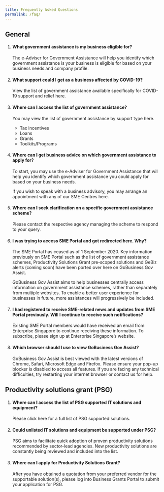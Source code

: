 ```yaml
---
title: Frequently Asked Questions
permalink: /faq/
---
```


## General

1.	#### What government assistance is my business eligible for?
    The e-Adviser for Government Assistance will help you identify which government assistance is your business is eligible for based on your business needs and company profile.
 
2.	#### What support could I get as a business affected by COVID-19?
    View the list of government assistance available specifically for COVID-19 support and relief here.
 
3.	#### Where can I access the list of government assistance?
    You may view the list of government assistance by support type here.

    * Tax Incentives
    * Loans
    * Grants
    * Toolkits/Programs
 
4.	#### Where can I get business advice on which government assistance to apply for?
    To start, you may use the e-Adviser for Government Assistance that will help you identify which government assistance you could apply for based on your business needs.

    If you wish to speak with a business advisory, you may arrange an appointment with any of our SME Centres here.
 
5.	#### Where can I seek clarification on a specific government assistance scheme?
    Please contact the respective agency managing the scheme to respond to your query.
 
6.	#### I was trying to access SME Portal and got redirected here. Why?
    The SME Portal has ceased as of 1 September 2020. Key information previously on SME Portal such as the list of government assistance schemes, Productivity Solutions Grant pre-scoped solutions and GeBiz alerts (coming soon) have been ported over here on GoBusiness Gov Assist.
 
    GoBusiness Gov Assist aims to help businesses centrally access information on government assistance schemes, rather than separately from multiple websites. To enable a better user experience for businesses in future, more assistances will progressively be included.
 
7.	#### I had registered to receive SME-related news and updates from SME Portal previously. Will I continue to receive such notifications?
    Existing SME Portal members would have received an email from Enterprise Singapore to continue receiving these information. To subscribe, please sign up at Enterprise Singapore’s website.
 
8.	#### Which browser should I use to view GoBusiness Gov Assist?
    GoBusiness Gov Assist is best viewed with the latest versions of Chrome, Safari, Microsoft Edge and Firefox. Please ensure your pop-up blocker is disabled to access all features. If you are facing any technical difficulties, try restarting your internet browser or contact us for help.
 
 
## Productivity solutions grant (PSG)

1.	#### Where can I access the list of PSG supported IT solutions and equipment?
    Please click here for a full list of PSG supported solutions.
 
2.	#### Could unlisted IT solutions and equipment be supported under PSG?
    PSG aims to facilitate quick adoption of proven productivity solutions recommended by sector-lead agencies. New productivity solutions are constantly being reviewed and included into the list.
 
3.	#### Where can I apply for Productivity Solutions Grant?
    After you have obtained a quotation from your preferred vendor for the supportable solution(s), please log into Business Grants Portal to submit your application for PSG.


